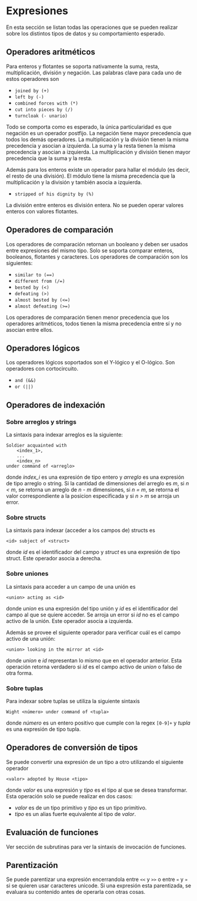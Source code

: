 # Expresiones

En esta sección se listan todas las operaciones
que se pueden realizar sobre los distintos tipos
de datos y su comportamiento esperado.

## Operadores aritméticos

Para enteros y flotantes se soporta nativamente la
suma, resta, multiplicación, división y negación.
Las palabras clave para cada uno de estos operadores
son

* `joined by (+)`
* `left by (-)`
* `combined forces with (*)`
* `cut into pieces by (/)`
* `turncloak (- unario)`

Todo se comporta como es esperado, la única
particularidad es que negación es un operador postfijo.
La negación tiene mayor precedencia que todos los demás
operadores. La multiplicación y la división tienen la
misma precedencia y asocian a izquierda.
La suma y la resta tienen la misma precedencia
y asocian a izquierda. La multiplicación y división
tienen mayor precedencia que la suma y la resta.

Además para los enteros existe un operador para hallar el
módulo (es decir, el resto de una división). El módulo
tiene la misma precedencia que la multiplicación y la división
y también asocia a izquierda.

* `stripped of his dignity by (%)`

La división entre enteros es división entera. No se
pueden operar valores enteros con valores flotantes.

## Operadores de comparación

Los operadores de comparación retornan un booleano
y deben ser usados entre expresiones del mismo tipo.
Solo se soporta comparar enteros, booleanos, flotantes
y caracteres. Los operadores de comparación son los siguientes:

* `similar to (==)`
* `different from (/=)`
* `bested by (<)`
* `defeating (>)`
* `almost bested by (<=)`
* `almost defeating (>=)`

Los operadores de comparación tienen menor precedencia que
los operadores aritméticos, todos tienen la misma
precedencia entre sí y no asocian entre ellos.

## Operadores lógicos

Los operadores lógicos soportados son el Y-lógico y el O-lógico.
Son operadores con cortocircuito.

* `and (&&)`
* `or (||)`

## Operadores de indexación

### Sobre arreglos y strings

La sintaxis para indexar arreglos es la siguiente:

```
Soldier acquainted with
    <index_1>,
    ...
    <index_n>
under command of <arreglo>
```
donde *index_i* es una expresión de tipo entero y *arreglo*
es una expresión de tipo arreglo o string. Si la cantidad
de dimensiones del arreglo es *m*, si *n < m*, se retorna
un arreglo de *n - m* dimensiones, si *n = m*, se retorna
el valor correspondiente a la posicion especificada y
si *n > m* se arroja un error.

### Sobre structs

La sintaxis para indexar (acceder a los campos de) structs es

```
<id> subject of <struct>
```
donde *id* es el identificador del campo y *struct* es una
expresión de tipo struct. Este operador asocia a derecha.

### Sobre uniones

La sintaxis para acceder a un campo de una unión es
```
<union> acting as <id>
```
donde *union* es una expresión del tipo unión y
*id* es el identificador del campo al que se quiere acceder.
Se arroja un error si *id* no es el campo activo de la unión.
Este operador asocia a izquierda.

Además se provee el siguiente operador para verificar cuál
es el campo activo de una unión:
```
<union> looking in the mirror at <id>
```
donde *union* e *id* representan lo mismo que en el operador
anterior. Esta operación retorna verdadero si *id* es el
campo activo de *union* o falso de otra forma.

### Sobre tuplas

Para indexar sobre tuplas se utiliza la siguiente sintaxis
```
Wight <número> under command of <tupla>
```
donde *número* es un entero positivo que cumple con la
regex `[0-9]+` y *tupla* es una expresión de tipo tupla.

## Operadores de conversión de tipos

Se puede convertir una expresión de un tipo
a otro utilizando el siguiente operador

```
<valor> adopted by House <tipo>
```
donde *valor* es una expresión y *tipo* es el tipo al
que se desea transformar. Esta operación solo se puede
realizar en dos casos:

* *valor* es de un tipo primitivo y *tipo* es un tipo primitivo.
* *tipo* es un alias fuerte equivalente al tipo de *valor*.

## Evaluación de funciones

Ver sección de subrutinas para ver la sintaxis de invocación
de funciones.

## Parentización

Se puede parentizar una expresión encerrandola entre
`<<` y `>>` o entre `«` y `»` si se quieren usar caracteres
unicode. Si una expresión esta parentizada, se evaluara
su contenido antes de operarla con otras cosas.
